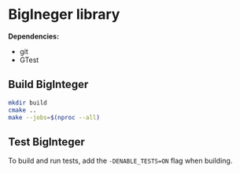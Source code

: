 # BigIneger library
__Dependencies:__
* git 
* GTest

## Build BigInteger
```bash
mkdir build
cmake ..
make --jobs=$(nproc --all)
```

## Test BigInteger

To build and run tests, add the `-DENABLE_TESTS=ON` flag when building.
